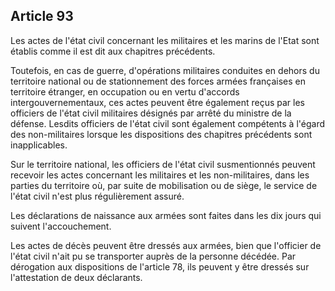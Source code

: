 Article 93
----
Les actes de l'état civil concernant les militaires et les marins de l'Etat sont
établis comme il est dit aux chapitres précédents.

Toutefois, en cas de guerre, d'opérations militaires conduites en dehors du
territoire national ou de stationnement des forces armées françaises en
territoire étranger, en occupation ou en vertu d'accords intergouvernementaux,
ces actes peuvent être également reçus par les officiers de l'état civil
militaires désignés par arrêté du ministre de la défense. Lesdits officiers de
l'état civil sont également compétents à l'égard des non-militaires lorsque les
dispositions des chapitres précédents sont inapplicables.

Sur le territoire national, les officiers de l'état civil susmentionnés peuvent
recevoir les actes concernant les militaires et les non-militaires, dans les
parties du territoire où, par suite de mobilisation ou de siège, le service de
l'état civil n'est plus régulièrement assuré.

Les déclarations de naissance aux armées sont faites dans les dix jours qui
suivent l'accouchement.

Les actes de décès peuvent être dressés aux armées, bien que l'officier de
l'état civil n'ait pu se transporter auprès de la personne décédée. Par
dérogation aux dispositions de l'article 78, ils peuvent y être dressés sur
l'attestation de deux déclarants.
